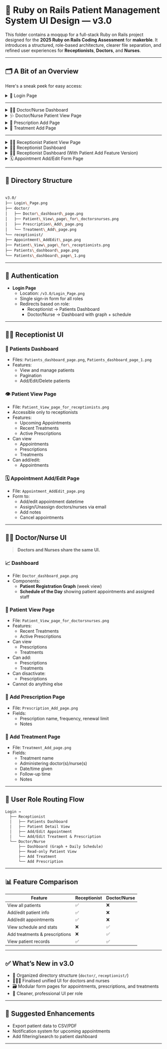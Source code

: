 # 🏥 Ruby on Rails Patient Management System UI Design — v3.0

This folder contains a moqqup for a full-stack Ruby on Rails project designed for the **2025 Ruby on Rails Coding Assessment** for **makerble**. It introduces a structured, role-based architecture, clearer file separation, and refined user experiences for **Receptionists**, **Doctors**, and **Nurses**.

---

## 🗂️ A Bit of an Overview

Here's a sneak peek for easy access:

<details>
  <summary>🔐 Login Page</summary>

  ![Login Page](./Login_Page.png)

</details>

---

<details>
  <summary>👨‍⚕️ Doctor/Nurse Dashboard</summary>

  ![Doctor Dashboard](./Doctor/Doctor_dashboard_page.png)

</details>

<details>
  <summary>🩺 Doctor/Nurse Patient View Page</summary>

  ![Doctor/Nurse Patient View](./Doctor/Patient_View_page_for_doctorsnurses.png)

</details>

<details>
  <summary>💊 Prescription Add Page</summary>

  ![Prescription Add Page](./Doctor/Prescription_Add_page.png)

</details>

<details>
  <summary>💉 Treatment Add Page</summary>

  ![Treatment Add Page](./Doctor/Treatment_Add_page.png)

</details>

---

<details>
  <summary>👩‍💼 Receptionist Patient View Page</summary>

  ![Receptionist Patient View](./Receptionist/Patient_View_page_for_receptionists.png)

</details>

<details>
  <summary>👩‍💼 Receptionist Dashboard</summary>

  ![Receptionist Dashboard](./Receptionist/Patients_dashboard_page.png)

</details>

<details>
  <summary>👩‍💼 Receptionist Dashboard (With Patient Add Feature Version)</summary>

  ![Receptionist Dashboard (With Patient Add Feature Version)](./Receptionist/Patients_dashboard_page_1.png)

</details>

<details>
  <summary>🗓️ Appointment Add/Edit Form Page</summary>

  ![Appointment Add/Edit Form Page](./Receptionist/Appointment_AddEdit_page.png)

</details>

---

## 📁 Directory Structure

```bash

v3.0/
├── Login\_Page.png
├── doctor/
│   ├── Doctor\_dashboard\_page.png
│   ├── Patient\_View\_page\_for\_doctorsnurses.png
│   ├── Prescription\_Add\_page.png
│   └── Treatment\_Add\_page.png
└── receptionist/
├── Appointment\_AddEdit\_page.png
├── Patient\_View\_page\_for\_receptionists.png
├── Patients\_dashboard\_page.png
└── Patients\_dashboard\_page\_1.png

```

---

## 🔐 Authentication

- **Login Page**
  - Location: `/v3.0/Login_Page.png`
  - Single sign-in form for all roles
  - Redirects based on role:
    - Receptionist → Patients Dashboard
    - Doctor/Nurse → Dashboard with graph + schedule

---

## 👩‍💼 Receptionist UI

### 🧾 Patients Dashboard
- Files: `Patients_dashboard_page.png`, `Patients_dashboard_page_1.png`
- Features:
  - View and manage patients
  - Pagination
  - Add/Edit/Delete patients

### 👁️ Patient View Page
- File: `Patient_View_page_for_receptionists.png`
- Accessible only to receptionists
- Features:
  - Upcoming Appointments
  - Recent Treatments
  - Active Prescriptions
- Can view
  - Appointments
  - Prescriptions
  - Treatments
- Can add/edit:
  - Appointments

### 🗓️ Appointment Add/Edit Page
- File: `Appointment_AddEdit_page.png`
- Form to:
  - Add/edit appointment datetime
  - Assign/Unassign doctors/nurses via email
  - Add notes
  - Cancel appointments

---

## 🧑‍⚕️ Doctor/Nurse UI

> **Doctors and Nurses share the same UI.**

### 📈 Dashboard
- File: `Doctor_dashboard_page.png`
- Components:
  - **Patient Registration Graph** (week view)
  - **Schedule of the Day** showing patient appointments and assigned staff

### 🧍 Patient View Page
- File: `Patient_View_page_for_doctorsnurses.png`
- Features:
  - Recent Treatments
  - Active Prescriptions
- Can view
  - Prescriptions
  - Treatments
- Can add:
  - Prescriptions
  - Treatments
- Can disactivate:
  - Prescriptions
- Cannot do anything else

### 💊 Add Prescription Page
- File: `Prescription_Add_page.png`
- Fields:
  - Prescription name, frequency, renewal limit
  - Notes

### 💉 Add Treatment Page
- File: `Treatment_Add_page.png`
- Fields:
  - Treatment name
  - Administering doctor(s)/nurse(s)
  - Date/time given
  - Follow-up time
  - Notes

---

## 🧭 User Role Routing Flow

```text
Login →
  ├── Receptionist
  │   ├── Patients Dashboard
  │   ├── Patient Detail View
  │   ├── Add/Edit Appointment
  │   └── Add/Edit Treatment & Prescription
  └── Doctor/Nurse
      ├── Dashboard (Graph + Daily Schedule)
      ├── Read-only Patient View
      ├── Add Treatment
      └── Add Prescription
````

---

## 📊 Feature Comparison

| Feature                         | Receptionist | Doctor/Nurse |
| ------------------------------- | ------------ | ------------ |
| View all patients               | ✅            | ❌            |
| Add/edit patient info           | ✅            | ❌            |
| Add/edit appointments           | ✅            | ❌            |
| View schedule and stats         | ❌            | ✅            |
| Add treatments & prescriptions  | ❌            | ✅            |
| View patient records            | ✅            | ✅            |

---

## ✅ What’s New in v3.0

* 🔁 Organized directory structure (`doctor/`, `receptionist/`)
* 🧑‍🤝‍🧑 Finalised unified UI for doctors and nurses
* 🗃 Modular form pages for appointments, prescriptions, and treatments
* 🧼 Cleaner, professional UI per role

---

## 🧩 Suggested Enhancements

* Export patient data to CSV/PDF
* Notification system for upcoming appointments
* Add filtering/search to patient dashboard

---
